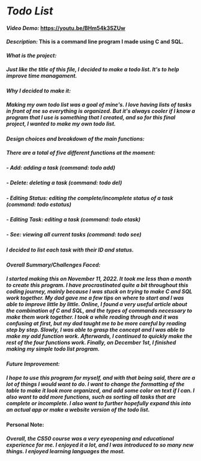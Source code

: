 # *Todo List*

#### *Video Demo:*  https://youtu.be/BHm54k3SZUw
#### *Description:* This is a command line program I made using C and SQL.

#### *What is the project:*
##### Just like the title of this file, I decided to make a todo list. It's to help improve time managament.

#### *Why I decided to make it:*
##### Making my own todo list was a goal of mine's. I love having lists of tasks in front of me so everything is organized. But it's always cooler if I know a program that I use is something that I created, and so for this final project, I wanted to make my own todo list.

#### *Design choices and breakdown of the main functions:*
##### There are a total of five different functions at the moment:

##### - *Add:* adding a task (command: todo add)
##### - *Delete:* deleting a task (command: todo del)
##### - *Editing Status:* editing the complete/incomplete status of a task (command: todo estatus)
##### - *Editing Task:* editing a task (command: todo etask)
##### - *See:* viewing all current tasks (command: todo see)

##### I decided to list each task with their ID and status.

#### *Overall Summary/Challenges Faced:*
##### I started making this on November 11, 2022. It took me less than a month to create this program. I have procrastinated quite a bit throughout this coding journey, mainly because I was stuck on trying to make C and SQL work together. My dad gave me a few tips on where to start and I was able to improve little by little. Online, I found a very useful article about the combination of C and SQL, and the types of commands necessary to make them work together. I took a while reading through and it was confusing at first, but my dad taught me to be more careful by reading step by step. Slowly, I was able to grasp the concept and I was able to make my add function work. Afterwards, I continued to quickly make the rest of the four functions work. Finally, on December 1st, I finished making my simple todo list program.

#### *Future Improvement:*
##### I hope to use this program for myself, and with that being said, there are a lot of things I would want to do. I want to change the formatting of the table to make it look more organized, and add some color on text if I can. I also want to add more functions, such as sorting all tasks that are complete or incomplete. I also want to further hopefully expand this into an actual app or make a website version of the todo list.

#### Personal Note:
##### Overall, the CS50 course was a very eyeopening and educational experience for me. I enjoyed it a lot, and I was introduced to so many new things. I enjoyed learning languages the most.
